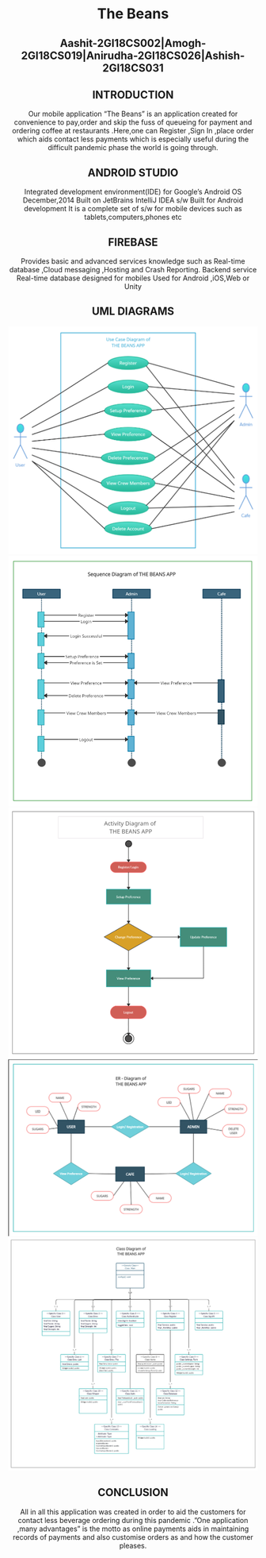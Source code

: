 <header>
  <h1 class="gradient-text">The Beans</h1>
  <h2 class="gradient-text">Aashit-2GI18CS002|Amogh-2GI18CS019|Anirudha-2GI18CS026|Ashish-2GI18CS031</h2>
   <h2 class="gradient-text">INTRODUCTION</h2>
  Our mobile application “The Beans” is an application created for convenience
to pay,order and skip the fuss of queueing for payment and ordering coffee at
restaurants .Here,one can Register ,Sign In ,place order which aids contact less
payments which is especially useful during the difficult pandemic phase the
world is going through.
   <h2 class="gradient-text">ANDROID STUDIO</h2>
   Integrated development environment(IDE) for Google’s Android OS
December,2014
Built on JetBrains IntelliJ IDEA s/w
Built for Android development
It is a complete set of s/w for mobile devices such as
tablets,computers,phones etc
  <h2 class="gradient-text">FIREBASE</h2>
  Provides basic and advanced services knowledge such as Real-time
database ,Cloud messaging ,Hosting and Crash Reporting.
 Backend service
Real-time database designed for mobiles
Used for Android ,iOS,Web or Unity
  <h2 class="gradient-text">UML DIAGRAMS</h2>
  <img src="https://github.com/1224AmOgH/sd-lab-project-stinger_aaaa/blob/main/digrams/Desktop%20Screenshot%202020.12.25%20-%2019.11.40.77.png" alt="alternatetext">
  <img src="https://github.com/1224AmOgH/sd-lab-project-stinger_aaaa/blob/main/digrams/Desktop%20Screenshot%202020.12.25%20-%2019.41.19.37.png" alt="alternatetext">
  <img src="https://github.com/1224AmOgH/sd-lab-project-stinger_aaaa/blob/main/digrams/Desktop%20Screenshot%202020.12.25%20-%2021.12.56.37.png" alt="alternatetext">
  <img src="https://github.com/1224AmOgH/sd-lab-project-stinger_aaaa/blob/main/digrams/Desktop%20Screenshot%202020.12.25%20-%2021.38.21.08.png" alt="alternatetext">
  <img src="https://github.com/1224AmOgH/sd-lab-project-stinger_aaaa/blob/main/digrams/Desktop%20Screenshot%202020.12.25%20-%2023.50.49.08.png" alt="alternatetext">
  <h2 class="gradient-text">CONCLUSION</h2>
  All in all this application was created in order to aid the customers for contact
less beverage ordering during this pandemic .”One application ,many
advantages” is the motto as online payments aids in maintaining records of
payments and also customise orders as and how the customer pleases.
</header>

